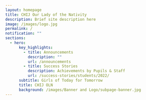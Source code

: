 ```yaml
---
layout: homepage
title: CHIJ Our Lady of the Nativity
description: Brief site description here
image: /images/logo.jpg
permalink: /
notification: ""
sections:
  - hero:
      key_highlights:
        - title: Announcements
          description: ""
          url: /announcements
        - title: Success Stories
          description: Achievements by Pupils & Staff
          url: /success-stories/students/2022/
      subtitle: Girls of Today for Tomorrow
      title: CHIJ OLN
      background: /images/Banner and Logo/subpage-banner.jpg
---
```

